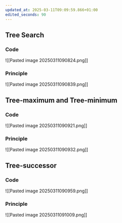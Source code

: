 ```yaml
---
updated_at: 2025-03-11T09:09:59.866+01:00
edited_seconds: 90
---
```

## Tree Search
### Code
![[Pasted image 20250311090824.png]]
### Principle
![[Pasted image 20250311090839.png]]

## Tree-maximum and Tree-minimum
### Code
![[Pasted image 20250311090921.png]]
### Principle
![[Pasted image 20250311090932.png]]

## Tree-successor
### Code
![[Pasted image 20250311090959.png]]
### Principle
![[Pasted image 20250311091009.png]]

